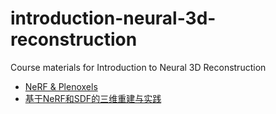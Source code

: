 # introduction-neural-3d-reconstruction
Course materials for Introduction to Neural 3D Reconstruction
* [NeRF & Plenoxels]( introduction-neural-3d-reconstruction/cv-master-nerual-3d-lecture-1.pdf )
* [基于NeRF和SDF的三维重建与实践](introduction-neural-3d-reconstruction/cv-master-neural-3d-lecture-2.pdf )
